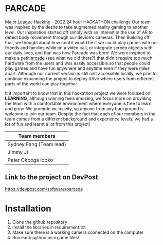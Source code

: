 # PARCADE

Major League Hacking - 2022 24 hour HACKATHON challenge 
Our team was inspired by the desire to take augmented reality gaming to another level. Our inspiration started off simply with an interest in the use of AR to detect body movement through our device's cameras. Then Building off that, we thought about how cool it would be if we could play games with our friends and families while on a video call, or integrate screen objects with our daily lives, and that was how Parcade was born! We were inspired to make a <ins>p</ins>etit <ins>arcade</ins> (see what we did there?) that didn't require too much hardware from the users and was easily accessible so that people could play games and have fun anywhere and anytime even if they were miles apart. Although our current version is still onlt accessible locally, we plan to continue expanding the project to deploy it live where users from different parts of the world can play together.

It it important to know that in this hackathon project we were focused on **LEARNING**, although winning feels amazing, we focus more on providing the team with a comfortable environment where everyone is free to learn and grow. We promote inclusivity, so anyone from any background is welcome to join our team. Despite the fact that each of our members in the team comes from a different background and experience levels, we had a lot of fun and learnt a lot from this project!

| Team members  |
| ------------- | 
| Sydney Fang (Team lead) | 
| Jimmy Ji  | 
| Peter Okpoga Idoko |

## Link to the project on DevPost
https://devpost.com/software/parcade

# Installation

1. Clone the github repository
2. Install the libraries in requirement.txt
3. Make sure there is a working camera connected on the computer
4. Run each python mini game files!
